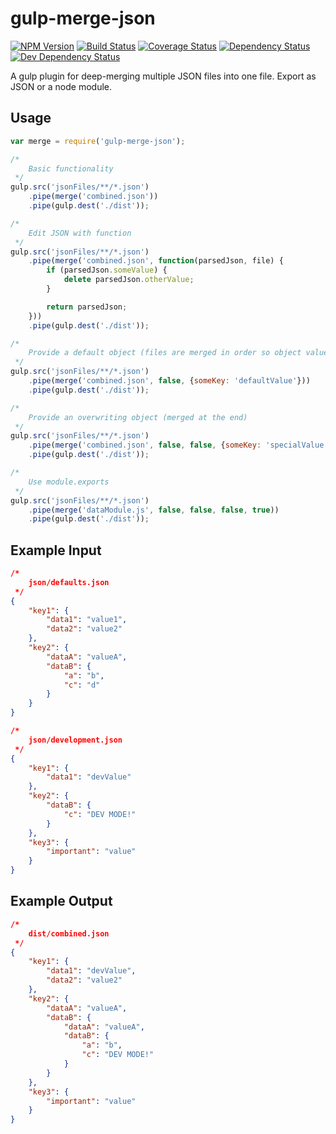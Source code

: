 # gulp-merge-json
[![NPM Version][npm-image]][npm-url] [![Build Status][build-image]][build-url] [![Coverage Status][coverage-image]][coverage-url] [![Dependency Status][depstat-image]][depstat-url] [![Dev Dependency Status][devdepstat-image]][devdepstat-url]

A gulp plugin for deep-merging multiple JSON files into one file. Export as JSON or a node module.

## Usage
```javascript
var merge = require('gulp-merge-json');

/*
	Basic functionality
 */
gulp.src('jsonFiles/**/*.json')
	.pipe(merge('combined.json'))
	.pipe(gulp.dest('./dist'));

/*
	Edit JSON with function
 */
gulp.src('jsonFiles/**/*.json')
	.pipe(merge('combined.json', function(parsedJson, file) {
		if (parsedJson.someValue) {
			delete parsedJson.otherValue;
		}

		return parsedJson;
	}))
	.pipe(gulp.dest('./dist'));

/*
	Provide a default object (files are merged in order so object values will be overwritten)
 */
gulp.src('jsonFiles/**/*.json')
	.pipe(merge('combined.json', false, {someKey: 'defaultValue'}))
	.pipe(gulp.dest('./dist'));

/*
	Provide an overwriting object (merged at the end)
 */
gulp.src('jsonFiles/**/*.json')
	.pipe(merge('combined.json', false, false, {someKey: 'specialValue'}))
	.pipe(gulp.dest('./dist'));

/*
	Use module.exports
 */
gulp.src('jsonFiles/**/*.json')
	.pipe(merge('dataModule.js', false, false, false, true))
	.pipe(gulp.dest('./dist'));
```

## Example Input
```JSON
/*
	json/defaults.json
 */
{
	"key1": {
		"data1": "value1",
		"data2": "value2"
	},
	"key2": {
		"dataA": "valueA",
		"dataB": {
			"a": "b",
			"c": "d"
		}
	}
}

/*
	json/development.json
 */
{
	"key1": {
		"data1": "devValue"
	},
	"key2": {
		"dataB": {
			"c": "DEV MODE!"
		}
	},
	"key3": {
		"important": "value"
	}
}
```

## Example Output
```JSON
/*
	dist/combined.json
 */
{
	"key1": {
		"data1": "devValue",
		"data2": "value2"
	},
	"key2": {
		"dataA": "valueA",
		"dataB": {
			"dataA": "valueA",
			"dataB": {
				"a": "b",
				"c": "DEV MODE!"
			}
		}
	},
	"key3": {
		"important": "value"
	}
}
```

[build-url]: https://travis-ci.org/joshswan/gulp-merge-json
[build-image]: https://travis-ci.org/joshswan/gulp-merge-json.svg?branch=master
[coverage-url]: https://coveralls.io/github/joshswan/gulp-merge-json?branch=master
[coverage-image]: https://coveralls.io/repos/joshswan/gulp-merge-json/badge.svg?branch=master&service=github
[depstat-url]: https://david-dm.org/joshswan/gulp-merge-json
[depstat-image]: https://david-dm.org/joshswan/gulp-merge-json.svg
[devdepstat-url]: https://david-dm.org/joshswan/gulp-merge-json#info=devDependencies
[devdepstat-image]: https://david-dm.org/joshswan/gulp-merge-json/dev-status.svg
[npm-url]: https://www.npmjs.com/package/gulp-merge-json
[npm-image]: https://badge.fury.io/js/gulp-merge-json.svg
